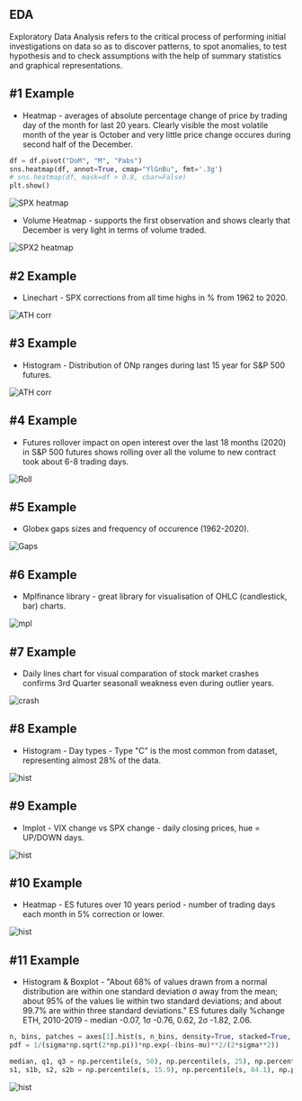 ## EDA
Exploratory Data Analysis refers to the critical process of performing initial investigations on data so as to discover patterns, to spot anomalies, to test hypothesis and to check assumptions with the help of summary statistics and graphical representations.

## #1 Example
* Heatmap - averages of absolute percentage change of price by trading day of the month for last 20 years. Clearly visible the most volatile month of the year is October and very little price change occures during second half of the December.
```python
df = df.pivot("DoM", "M", "Pabs")
sns.heatmap(df, annot=True, cmap="YlGnBu", fmt='.3g')
# sns.heatmap(df, mask=df > 0.8, cbar=False)
plt.show()
```
![SPX heatmap](https://github.com/vldmrmrv/ES-Exploratory-Data-Analysis-DataScience/blob/main/EDA_charts/000_Heatmap_DoM_v_M_Pabs.png)

* Volume Heatmap - supports the first observation and shows clearly that December is very light in terms of volume traded.

![SPX2 heatmap](https://github.com/vldmrmrv/ES-Exploratory-Data-Analysis-DataScience/blob/main/EDA_charts/012_heatmap_volume.png)

## #2 Example
* Linechart - SPX corrections from all time highs in % from 1962 to 2020.

![ATH corr](https://github.com/vldmrmrv/ES-Exploratory-Data-Analysis-DataScience/blob/main/EDA_charts/010_ATH_1962-2020.png)

## #3 Example
* Histogram - Distribution of ONp ranges during last 15 year for S&P 500 futures. 

![ATH corr](https://github.com/vldmrmrv/ES-Exploratory-Data-Analysis-DataScience/blob/main/EDA_charts/016_ONp%20histogram.png)

## #4 Example
* Futures rollover impact on open interest over the last 18 months (2020) in S&P 500 futures shows rolling over all the volume to new contract took about 6-8 trading days. 

![Roll](https://github.com/vldmrmrv/ES-Exploratory-Data-Analysis-DataScience/blob/main/EDA_charts/009_OIChange%20detailed.png)

## #5 Example
* Globex gaps sizes and frequency of occurence (1962-2020). 

![Gaps](https://github.com/vldmrmrv/ES-Exploratory-Data-Analysis-DataScience/blob/main/EDA_charts/014_gap_size%201962-2020.png)

## #6 Example
* Mplfinance library - great library for visualisation of OHLC (candlestick, bar) charts. 

![mpl](https://github.com/vldmrmrv/ES-studies-sample-DataScience/blob/main/008_mplfinance_print.png)

## #7 Example
* Daily lines chart for visual comparation of stock market crashes confirms 3rd Quarter seasonall weakness even during outlier years.

![crash](https://github.com/vldmrmrv/ES-studies-sample-DataScience/blob/main/007_crashes.png)

## #8 Example
* Histogram - Day types - Type "C" is the most common from dataset, representing almost 28% of the data.

![hist](https://github.com/vldmrmrv/ES-Exploratory-Data-Analysis-DataScience/blob/main/EDA_charts/008_Y_Wiwo_week_types.png)

## #9 Example
* lmplot - VIX change vs SPX change - daily closing prices, hue = UP/DOWN days.

![hist](https://github.com/vldmrmrv/ES-Exploratory-Data-Analysis-DataScience/blob/main/EDA_charts/018_SPXvsVIX.png)

## #10 Example
* Heatmap - ES futures over 10 years period - number of trading days each month in 5% correction or lower.

![hist](https://github.com/vldmrmrv/ES-Exploratory-Data-Analysis-DataScience/blob/main/EDA_charts/019_below_5.png)

## #11 Example
* Histogram & Boxplot - "About 68% of values drawn from a normal distribution are within one standard deviation σ away from the mean; about 95% of the values lie within two standard deviations; and about 99.7% are within three standard deviations." ES futures daily %change ETH, 2010-2019 - median -0.07, 1σ -0.76, 0.62, 2σ -1.82, 2.06.
```python
n, bins, patches = axes[1].hist(s, n_bins, density=True, stacked=True, alpha=.1, edgecolor='black')
pdf = 1/(sigma*np.sqrt(2*np.pi))*np.exp(-(bins-mu)**2/(2*sigma**2))

median, q1, q3 = np.percentile(s, 50), np.percentile(s, 25), np.percentile(s, 75)
s1, s1b, s2, s2b = np.percentile(s, 15.9), np.percentile(s, 84.1), np.percentile(s, 2.3), np.percentile(s, 97.7)
```

![hist](https://github.com/vldmrmrv/ES-Exploratory-Data-Analysis-DataScience/blob/main/EDA_charts/020_ES_pdf.png)
